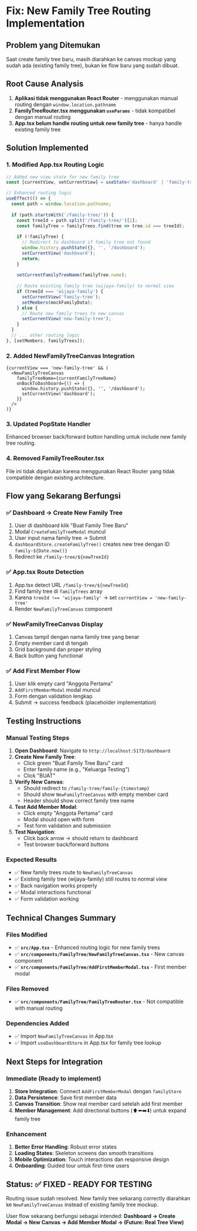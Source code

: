 # Fix: New Family Tree Routing Implementation

## Problem yang Ditemukan
Saat create family tree baru, masih diarahkan ke canvas mockup yang sudah ada (existing family tree), bukan ke flow baru yang sudah dibuat.

## Root Cause Analysis
1. **Aplikasi tidak menggunakan React Router** - menggunakan manual routing dengan `window.location.pathname`
2. **FamilyTreeRouter.tsx menggunakan `useParams`** - tidak kompatibel dengan manual routing
3. **App.tsx belum handle routing untuk new family tree** - hanya handle existing family tree

## Solution Implemented

### 1. Modified App.tsx Routing Logic
```typescript
// Added new view state for new family tree
const [currentView, setCurrentView] = useState<'dashboard' | 'family-tree' | 'new-family-tree' | 'upgrade'>('dashboard');

// Enhanced routing logic
useEffect(() => {
  const path = window.location.pathname;
  
  if (path.startsWith('/family-tree/')) {
    const treeId = path.split('/family-tree/')[1];
    const familyTree = familyTrees.find(tree => tree.id === treeId);
    
    if (!familyTree) {
      // Redirect to dashboard if family tree not found
      window.history.pushState({}, '', '/dashboard');
      setCurrentView('dashboard');
      return;
    }
    
    setCurrentFamilyTreeName(familyTree.name);
    
    // Route existing family tree (wijaya-family) to normal view
    if (treeId === 'wijaya-family') {
      setCurrentView('family-tree');
      setMembers(mockFamilyData);
    } else {
      // Route new family trees to new canvas
      setCurrentView('new-family-tree');
    }
  }
  // ... other routing logic
}, [setMembers, familyTrees]);
```

### 2. Added NewFamilyTreeCanvas Integration
```tsx
{currentView === 'new-family-tree' && (
  <NewFamilyTreeCanvas
    familyTreeName={currentFamilyTreeName}
    onBackToDashboard={() => {
      window.history.pushState({}, '', '/dashboard');
      setCurrentView('dashboard');
    }}
  />
)}
```

### 3. Updated PopState Handler
Enhanced browser back/forward button handling untuk include new family tree routing.

### 4. Removed FamilyTreeRouter.tsx
File ini tidak diperlukan karena menggunakan React Router yang tidak compatible dengan existing architecture.

## Flow yang Sekarang Berfungsi

### ✅ Dashboard → Create New Family Tree
1. User di dashboard klik "Buat Family Tree Baru" 
2. Modal `CreateFamilyTreeModal` muncul
3. User input nama family tree → Submit
4. `dashboardStore.createFamilyTree()` creates new tree dengan ID `family-${Date.now()}`
5. Redirect ke `/family-tree/${newTreeId}`

### ✅ App.tsx Route Detection  
1. App.tsx detect URL `/family-tree/${newTreeId}`
2. Find family tree di `familyTrees` array
3. Karena `treeId !== 'wijaya-family'` → set `currentView = 'new-family-tree'`
4. Render `NewFamilyTreeCanvas` component

### ✅ NewFamilyTreeCanvas Display
1. Canvas tampil dengan nama family tree yang benar
2. Empty member card di tengah  
3. Grid background dan proper styling
4. Back button yang functional

### ✅ Add First Member Flow
1. User klik empty card "Anggota Pertama"
2. `AddFirstMemberModal` modal muncul
3. Form dengan validation lengkap
4. Submit → success feedback (placeholder implementation)

## Testing Instructions

### Manual Testing Steps
1. **Open Dashboard**: Navigate to `http://localhost:5173/dashboard`
2. **Create New Family Tree**: 
   - Click green "Buat Family Tree Baru" card
   - Enter family name (e.g., "Keluarga Testing")
   - Click "BUAT"
3. **Verify New Canvas**: 
   - Should redirect to `/family-tree/family-{timestamp}`
   - Should show `NewFamilyTreeCanvas` with empty member card
   - Header should show correct family tree name
4. **Test Add Member Modal**:
   - Click empty "Anggota Pertama" card
   - Modal should open with form
   - Test form validation and submission
5. **Test Navigation**:
   - Click back arrow → should return to dashboard
   - Test browser back/forward buttons

### Expected Results
- ✅ New family trees route to `NewFamilyTreeCanvas`
- ✅ Existing family tree (wijaya-family) still routes to normal view  
- ✅ Back navigation works properly
- ✅ Modal interactions functional
- ✅ Form validation working

## Technical Changes Summary

### Files Modified
- ✅ **`src/App.tsx`** - Enhanced routing logic for new family trees
- ✅ **`src/components/FamilyTree/NewFamilyTreeCanvas.tsx`** - New canvas component
- ✅ **`src/components/FamilyTree/AddFirstMemberModal.tsx`** - First member modal

### Files Removed  
- ✅ **`src/components/FamilyTree/FamilyTreeRouter.tsx`** - Not compatible with manual routing

### Dependencies Added
- ✅ Import `NewFamilyTreeCanvas` in App.tsx
- ✅ Import `useDashboardStore` in App.tsx for family tree lookup

## Next Steps for Integration

### Immediate (Ready to implement)
1. **Store Integration**: Connect `AddFirstMemberModal` dengan `familyStore`
2. **Data Persistence**: Save first member data
3. **Canvas Transition**: Show real member card setelah add first member
4. **Member Management**: Add directional buttons (⬆️⬅️➡️⬇️) untuk expand family tree

### Enhancement
1. **Better Error Handling**: Robust error states
2. **Loading States**: Skeleton screens dan smooth transitions  
3. **Mobile Optimization**: Touch interactions dan responsive design
4. **Onboarding**: Guided tour untuk first-time users

## Status: ✅ FIXED - READY FOR TESTING

Routing issue sudah resolved. New family tree sekarang correctly diarahkan ke `NewFamilyTreeCanvas` instead of existing family tree mockup.

User flow sekarang berfungsi sebagai intended:
**Dashboard → Create Modal → New Canvas → Add Member Modal → (Future: Real Tree View)**
